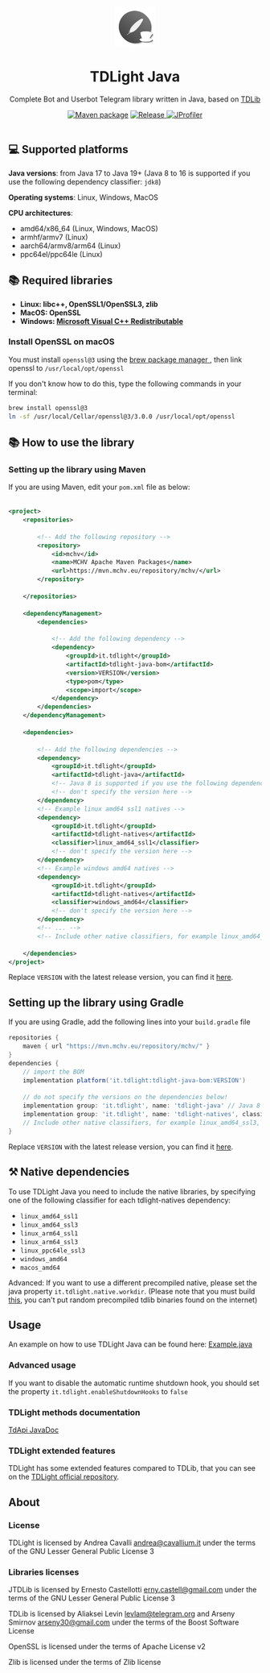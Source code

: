 <div style="text-align: center" align="center">
    <a href="https://github.com/tdlight-team/tdlight-java"><img src="./.media/tdlight-logo.png" alt="TDLight logo" style="width: 5rem; height: 5rem"></a>
    <h1>TDLight Java</h1>
    <p>Complete Bot and Userbot Telegram library written in Java, based on <a href="https://github.com/tdlib/td">TDLib</a></p>
    <a href="https://github.com/tdlight-team/tdlight-java/actions/workflows/maven-publish.yml">
<img alt="Maven package" src="https://github.com/tdlight-team/tdlight-java/actions/workflows/maven-publish.yml/badge.svg?branch=master"></a>
    <a href="https://github.com/tdlight-team/tdlight-java/releases">
        <img alt="Release" src="https://img.shields.io/github/v/release/tdlight-team/tdlight-java.svg?include_prereleases&style=flat-square">
    </a>
    <a href="https://www.ej-technologies.com/products/jprofiler/overview.html">
        <img alt="JProfiler" src="https://local.cavallium.it/mirrors/jprofiler-logo/jprofiler-logo-badge.svg">
    </a>
</div>
<br>

## 💻 Supported platforms

**Java versions**: from Java 17 to Java 19+ (Java 8 to 16 is supported if you use the following dependency classifier: `jdk8`)

**Operating systems**: Linux, Windows, MacOS

**CPU architectures**:

- amd64/x86_64 (Linux, Windows, MacOS)
- armhf/armv7 (Linux)
- aarch64/armv8/arm64 (Linux)
- ppc64el/ppc64le (Linux)

## 📚 Required libraries
- **Linux: libc++, OpenSSL1/OpenSSL3, zlib**
- **MacOS: OpenSSL**
- **Windows: [Microsoft Visual C++ Redistributable](https://aka.ms/vs/17/release/vc_redist.x64.exe)**

### Install OpenSSL on macOS

You must install `openssl@3` using the <a href="https://brew.sh">brew package manager </a>, then link openssl
to `/usr/local/opt/openssl`

If you don't know how to do this, type the following commands in your terminal:

```bash
brew install openssl@3
ln -sf /usr/local/Cellar/openssl@3/3.0.0 /usr/local/opt/openssl
```

## 📚 How to use the library

### Setting up the library using Maven

If you are using Maven, edit your `pom.xml` file as below:

```xml

<project>
	<repositories>

		<!-- Add the following repository -->
		<repository>
			<id>mchv</id>
			<name>MCHV Apache Maven Packages</name>
			<url>https://mvn.mchv.eu/repository/mchv/</url>
		</repository>

	</repositories>

	<dependencyManagement>
		<dependencies>
			
			<!-- Add the following dependency -->
			<dependency>
				<groupId>it.tdlight</groupId>
				<artifactId>tdlight-java-bom</artifactId>
				<version>VERSION</version>
				<type>pom</type>
				<scope>import</scope>
			</dependency>
		</dependencies>
	</dependencyManagement>

	<dependencies>

		<!-- Add the following dependencies -->
		<dependency>
			<groupId>it.tdlight</groupId>
			<artifactId>tdlight-java</artifactId>
			<!-- Java 8 is supported if you use the following dependency classifier: <classifier>jdk8</classifier> -->
			<!-- don't specify the version here -->
		</dependency>
		<!-- Example linux amd64 ssl1 natives -->
		<dependency>
			<groupId>it.tdlight</groupId>
			<artifactId>tdlight-natives</artifactId>
			<classifier>linux_amd64_ssl1</classifier>
			<!-- don't specify the version here -->
		</dependency>
		<!-- Example windows amd64 natives -->
		<dependency>
			<groupId>it.tdlight</groupId>
			<artifactId>tdlight-natives</artifactId>
			<classifier>windows_amd64</classifier>
			<!-- don't specify the version here -->
		</dependency>
		<!-- ... -->
		<!-- Include other native classifiers, for example linux_amd64_ssl3, macos_amd64, ... -->

	</dependencies>
</project>
```

Replace `VERSION` with the latest release version, you can find
it [here](https://github.com/tdlight-team/tdlight-java/releases).

## Setting up the library using Gradle

If you are using Gradle, add the following lines into your `build.gradle` file

```groovy
repositories {
	maven { url "https://mvn.mchv.eu/repository/mchv/" }
}
dependencies {
	// import the BOM
	implementation platform('it.tdlight:tdlight-java-bom:VERSION')

	// do not specify the versions on the dependencies below!
	implementation group: 'it.tdlight', name: 'tdlight-java' // Java 8 is supported if you use the following dependency classifier: `jdk8`
	implementation group: 'it.tdlight', name: 'tdlight-natives', classifier: 'linux_amd64_ssl1'
	// Include other native classifiers, for example linux_amd64_ssl3, macos_amd64, ... -->
}
```

Replace `VERSION` with the latest release version, you can find
it [here](https://github.com/tdlight-team/tdlight-java/releases).

## ⚒ Native dependencies

To use TDLight Java you need to include the native libraries, by specifying one of the following classifier for each tdlight-natives dependency:

- `linux_amd64_ssl1`
- `linux_amd64_ssl3`
- `linux_arm64_ssl1`
- `linux_arm64_ssl3`
- `linux_ppc64le_ssl3`
- `windows_amd64`
- `macos_amd64`

Advanced: If you want to use a different precompiled native, please set the java property `it.tdlight.native.workdir`. (Please note that you must build [this](https://github.com/tdlight-team/tdlight-java-natives), you can't put random precompiled tdlib binaries found on the internet)

## Usage

An example on how to use TDLight Java can be found
here: [Example.java](https://github.com/tdlight-team/tdlight-java/blob/master/example/src/main/java/it/tdlight/example/Example.java)

### Advanced usage

If you want to disable the automatic runtime shutdown hook, you should set the property `it.tdlight.enableShutdownHooks`
to `false`

### TDLight methods documentation

[TdApi JavaDoc](https://tdlight-team.github.io/tdlight-docs)

### TDLight extended features

TDLight has some extended features compared to TDLib, that you can see on
the [TDLight official repository](https://github.com/tdlight-team/tdlight#tdlight-extra-features).

## About

### **License**

TDLight is licensed by Andrea Cavalli <andrea@cavallium.it> under the terms of the GNU Lesser General Public License 3

### **Libraries licenses**

JTDLib is licensed by Ernesto Castellotti <erny.castell@gmail.com> under the terms of the GNU Lesser General Public
License 3

TDLib is licensed by Aliaksei Levin <levlam@telegram.org> and Arseny Smirnov <arseny30@gmail.com> under the terms of the
Boost Software License

OpenSSL is licensed under the terms of Apache License v2

Zlib is licensed under the terms of Zlib license
